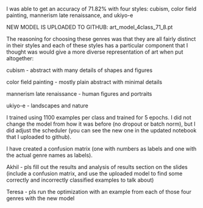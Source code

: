 I was able to get an accuracy of 71.82% with four styles: cubism, color field painting, mannerism late renaissance, and ukiyo-e

NEW MODEL IS UPLOADED TO GITHUB: art_model_4class_71_8.pt 

The reasoning for choosing these genres was that they are all fairly distinct in their styles and each of these styles has a particular component that I thought was would give a more diverse representation of art when put altogether: 

cubism - abstract with many details of shapes and figures

color field painting - mostly plain abstract with minimal details

mannerism late renaissance - human figures and portraits

ukiyo-e - landscapes and nature

I trained using 1100 examples per class and trained for 5 epochs. I did not change the model from how it was before (no dropout or batch norm), but I did adjust the scheduler (you can see the new one in the updated notebook that I uploaded to github).

I have created a confusion matrix (one with numbers as labels and one with the actual genre names as labels). 

Akhil - pls fill out the results and analysis of results section on the slides (include a confusion matrix, and use the uploaded model to find some correctly and incorrectly classified examples to talk about)

Teresa - pls run the optimization with an example from each of those four genres with the new model
